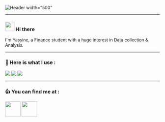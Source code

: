 ![Header width="500"](https://www.truthinsideofyou.org/wp-content/uploads/2016/04/Without-data-youre-just-another-person-with-an-opinion.-W.-Edwards-Deming.jpg) 
___
### <img src="https://raw.githubusercontent.com/MartinHeinz/MartinHeinz/master/wave.gif" width="30px"> Hi there 
I'm Yassine, a Finance student with a huge interest in Data collection & Analysis.
___
### 💪 Here is what I use : 
![](https://img.shields.io/badge/Editor-VSCode-informational?style=flat&logo=<LOGO_NAME>&logoColor=white&color=2bbc8a)
![](https://img.shields.io/badge/Code-Python-informational?style=flat&logo=<LOGO_NAME>&logoColor=white&color=2bbc8a)
![](https://img.shields.io/badge/Code-R-informational?style=flat&logo=<LOGO_NAME>&logoColor=white&color=2bbc8a)

___
### 👍 You can find me at :
>
[<img src="https://upload.wikimedia.org/wikipedia/commons/thumb/c/ca/LinkedIn_logo_initials.png/640px-LinkedIn_logo_initials.png" width="50">](https://www.linkedin.com/in/Rhzif/)
[<img src="https://www.pngmart.com/files/15/Vector-Email-Symbol-PNG-Photos.png" width="50">](mailto:Rhzif@hotmail.com/)
